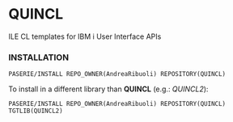 # QUINCL
ILE CL templates for IBM i User Interface APIs

### INSTALLATION

```
PASERIE/INSTALL REPO_OWNER(AndreaRibuoli) REPOSITORY(QUINCL)
```

To install in a different library than **QUINCL** (e.g.: *QUINCL2*): 
 
```
PASERIE/INSTALL REPO_OWNER(AndreaRibuoli) REPOSITORY(QUINCL) TGTLIB(QUINCL2)
```
